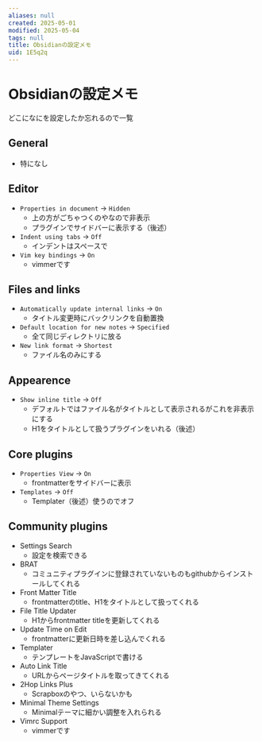 ```yaml
---
aliases: null
created: 2025-05-01
modified: 2025-05-04
tags: null
title: Obsidianの設定メモ
uid: 1E5q2q
---
```


# Obsidianの設定メモ

どこになにを設定したか忘れるので一覧

## General

- 特になし

## Editor

- `Properties in document` -> `Hidden`
    - 上の方がごちゃつくのやなので非表示
    - プラグインでサイドバーに表示する（後述）
- `Indent using tabs` -> `Off`
    - インデントはスペースで
- `Vim key bindings` -> `On`
    - vimmerです

## Files and links

- `Automatically update internal links` -> `On`
    - タイトル変更時にバックリンクを自動置換
- `Default location for new notes` -> `Specified`
    - 全て同じディレクトリに放る
- `New link format` -> `Shortest`
    - ファイル名のみにする

## Appearence

- `Show inline title` -> `Off`
    - デフォルトではファイル名がタイトルとして表示されるがこれを非表示にする
    - H1をタイトルとして扱うプラグインをいれる（後述）

## Core plugins

- `Properties View` -> `On`
    - frontmatterをサイドバーに表示
- `Templates` -> `Off`
    - Templater（後述）使うのでオフ

## Community plugins

- Settings Search
    - 設定を検索できる
- BRAT
    - コミュニティプラグインに登録されていないものもgithubからインストールしてくれる
- Front Matter Title
    - frontmatterのtitle、H1をタイトルとして扱ってくれる
- File Title Updater
    - H1からfrontmatter titleを更新してくれる
- Update Time on Edit
    - frontmatterに更新日時を差し込んでくれる
- Templater
    - テンプレートをJavaScriptで書ける
- Auto Link Title
    - URLからページタイトルを取ってきてくれる
- 2Hop Links Plus
    - Scrapboxのやつ、いらないかも
- Minimal Theme Settings
    - Minimalテーマに細かい調整を入れられる
- Vimrc Support
    - vimmerです